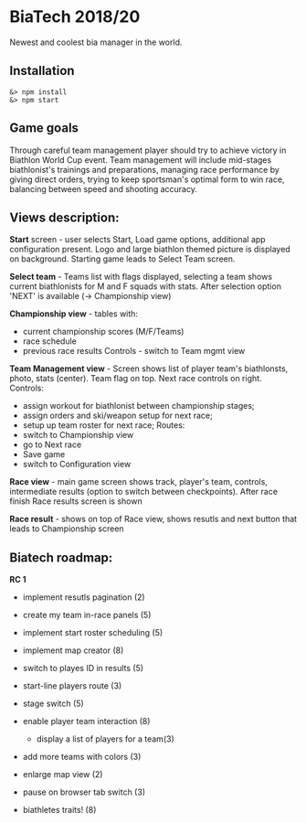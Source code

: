 # BiaTech 2018/20
Newest and coolest bia manager in the world.

## Installation
    &> npm install
    &> npm start

## Game goals
Through careful team management player should try to achieve victory in Biathlon World Cup event. Team management will include mid-stages biathlonist's trainings and preparations, managing race performance by giving direct orders, trying to keep sportsman's optimal form to win race, balancing between speed and shooting accuracy.


## Views description:
**Start** screen - user selects Start, Load game options, additional app configuration present. Logo and large biathlon themed picture is displayed on background. Starting game leads to Select Team screen.

**Select team** - Teams list with flags displayed, selecting a team shows current biathlonists for M and F squads with stats. After selection option 'NEXT' is available (-> Championship view)

**Championship view** - tables with: 
- current championship scores (M/F/Teams)
- race schedule
- previous race results
Controls - switch to Team mgmt view

**Team Management view** - Screen shows list of player team's biathlonsts, photo, stats (center). Team flag on top. Next race controls on right.
Controls:
- assign workout for biathlonist between championship stages;
- assign orders and ski/weapon setup for next race;
- setup up team roster for next race;
Routes:
- switch to Championship view
- go to Next race
- Save game
- switch to Configuration view

**Race view** - main game screen shows track, player's team, controls, intermediate results (option to switch between checkpoints). After race finish Race results screen is shown

**Race result** - shows on top of Race view, shows resutls and next button that leads to Championship screen


## Biatech roadmap:

**RC 1**
- implement resutls pagination (2)
- create my team in-race panels (5)
- implement start roster scheduling (5)
- implement map creator (8)

- switch to playes ID in results (5)
- start-line players route (3)
- stage switch (5)

- enable player team interaction (8)
  - display a list of players for a team(3)

- add more teams with colors (3)
- enlarge map view (2)
- pause on browser tab switch (3)

- biathletes traits! (8)
